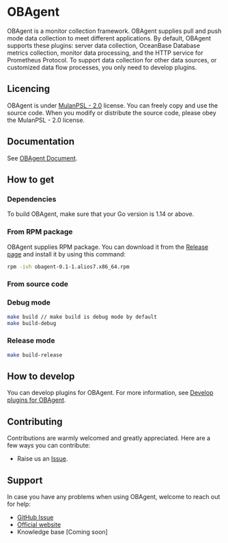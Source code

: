 # OBAgent

OBAgent is a monitor collection framework. OBAgent supplies pull and push mode data collection to meet different applications. By default, OBAgent supports these plugins: server data collection, OceanBase Database metrics collection, monitor data processing, and the HTTP service for Prometheus Protocol. To support data collection for other data sources, or customized data flow processes, you only need to develop plugins.

## Licencing

OBAgent is under [MulanPSL - 2.0](http://license.coscl.org.cn/MulanPSL2) license. You can freely copy and use the source code. When you modify or distribute the source code, please obey the MulanPSL - 2.0 license.

## Documentation

See [OBAgent Document](docs/about-obagent/what-is-obagent.md).

## How to get

### Dependencies

To build OBAgent, make sure that your Go version is 1.14 or above.

### From RPM package

OBAgent supplies RPM package. You can download it from the [Release page](https://mirrors.aliyun.com/oceanbase/community/stable/el/7/x86_64/) and install it by using this command:

```bash
rpm -ivh obagent-0.1-1.alios7.x86_64.rpm
```

### From source code

### Debug mode

```bash
make build // make build is debug mode by default
make build-debug
```

### Release mode

```bash
make build-release
```

## How to develop

You can develop plugins for OBAgent. For more information, see [Develop plugins for OBAgent](docs/develop-guide.md).

## Contributing

Contributions are warmly welcomed and greatly appreciated. Here are a few ways you can contribute:

- Raise us an [Issue](https://github.com/oceanbase/obagent/issues).

## Support

In case you have any problems when using OBAgent, welcome to reach out for help:

- [GitHub Issue](https://github.com/oceanbase/obagent/issues)
- [Official website](https://open.oceanbase.com/)
- Knowledge base [Coming soon]

